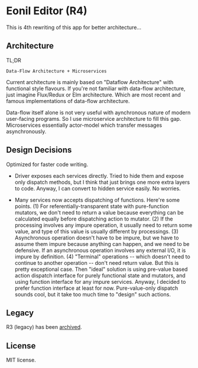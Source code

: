 Eonil Editor (R4)
=================

This is 4th rewriting of this app for better architecture...

Architecture
------------
TL;DR

    Data-Flow Architecture + Microservices

Current architecture is mainly based on "Dataflow Architecture" with functional style flavours.
If you're not familiar with data-flow architecture, just imagine Flux/Redux or Elm architecture. Which are most recent and 
famous implementations of data-flow architecture.

Data-flow itself alone is not very useful with aynchronous nature of modern user-facing programs. So I use microservice 
architecture to fill this gap. Microservices essentially actor-model which transfer messages asynchronously.



Design Decisions
----------------
Optimized for faster code writing.

- Driver exposes each services directly.
    Tried to hide them and expose only dispatch methods, but I think that just brings one more extra layers to code.
    Anyway, I can convert to hidden service easily. No worries.

- Many services now accepts dispatching of functions.
    Here're some points.
    (1) For referentially-transparent state with pure-function mutators, we don't need to return a value because everything can 
    be calculated equally before dispatching action to mutator.
    (2) If the processing involves any impure operation, it usually need to return some value, and type of this value is usually
    different by processings.
    (3) Asynchronous operation doesn't have to be impure, but we have to assume them impure because anything can happen, and we
    need to be defensive. If an asynchronous operation involves any external I/O, it is impure by definition.
    (4) "Terminal" operations -- which doesn't need to continue to another operation -- don't need return value. But this is
    pretty exceptional case.
    Then "ideal" solution is using pre-value based action dispatch interface for purely functional state and mutators, and using 
    function interface for any impure services. Anyway, I decided to prefer function interface at least for now.
    Pure-value-only dispatch sounds cool, but it take too much time to "design" such actions.
    

Legacy
------
R3 (legacy) has been [archived](https://github.com/eonil/editor/tree/7b858e22697e109d9f5cf84314fdbe1cb04307fb).

License
-------
MIT license.

















     